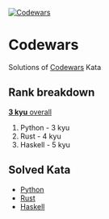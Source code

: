[![Codewars](https://github.com/matyama/codewars/actions/workflows/codewars.yml/badge.svg)](https://github.com/matyama/codewars/actions/workflows/codewars.yml)

# Codewars
Solutions of [Codewars](https://codewars.com/) Kata

## Rank breakdown
[**3 kyu** overall](https://www.codewars.com/users/matyama)
1. Python - 3 kyu
1. Rust - 4 kyu
1. Haskell - 5 kyu

## Solved Kata
* [Python](python/README.md)
* [Rust](rust/README.md)
* [Haskell](haskell/README.md)
